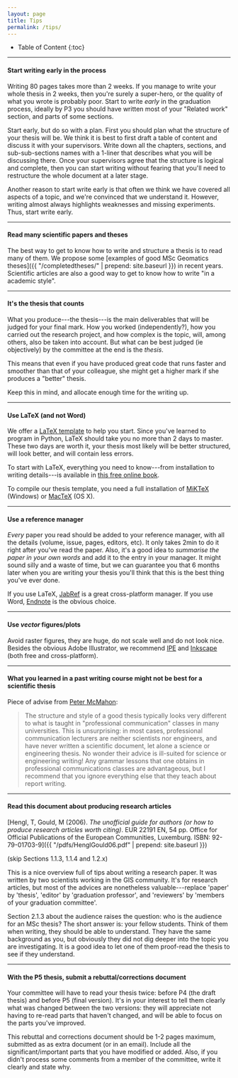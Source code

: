 ```yaml
---
layout: page
title: Tips
permalink: /tips/
---
```



* Table of Content
{:toc}

- - -

#### Start writing early in the process

Writing 80 pages takes more than 2 weeks. 
If you manage to write your whole thesis in 2 weeks, then you're surely a super-hero, or the quality of what you wrote is probably poor.
Start to write *early* in the graduation process, ideally by P3 you should have written most of your "Related work" section, and parts of some sections.

Start early, but do so with a plan.
First you should plan what the structure of your thesis will be.
We think it is best to first draft a table of content and discuss it with your supervisors. 
Write down all the chapters, sections, and sub-sub-sections names with a 1-liner that describes what you will be discussing there.
Once your supervisors agree that the structure is logical and complete, then you can start writing without fearing that you'll need to restructure the whole document at a later stage.

Another reason to start write early is that often we think we have covered all aspects of a topic, and we're convinced that we understand it.
However, writing almost always highlights weaknesses and missing experiments.
Thus, start write early.


- - -

#### Read many scientific papers and theses 

The best way to get to know how to write and structure a thesis is to read many of them.
We propose some [examples of good MSc Geomatics theses]({{ "/completedtheses/" | prepend: site.baseurl }}) in recent years.
Scientific articles are also a good way to get to know how to write "in a academic style".

- - -

#### It's the thesis that counts

What you produce---the thesis---is the main deliverables that will be judged for your final mark.
How you worked (independently?), how you carried out the research project, and how complex is the topic, will, among others, also be taken into account.
But what can be best judged (ie objectively) by the committee at the end is the *thesis*.

This means that even if you have produced great code that runs faster and smoother than that of your colleague, she might get a higher mark if she produces a "better" thesis.

Keep this in mind, and allocate enough time for the writing up.

- - -

#### Use LaTeX (and not Word)

We offer a [LaTeX template](https://github.com/tudelftgeomatics/thesis_template) to help you start.
Since you've learned to program in Python, LaTeX should take you no more than 2 days to master.
These two days are worth it, your thesis most likely will be better structured, will look better, and will contain less errors.

To start with LaTeX, everything you need to know---from installation to writing details---is available in [this free online book](http://en.wikibooks.org/wiki/LaTeX).

To compile our thesis template, you need a full installation of [MiKTeX](http://miktex.org/about) (Windows) or [MacTeX](https://tug.org/mactex) (OS X).

- - -

#### Use a reference manager 

*Every* paper you read should be added to your reference manager, with all the details (volume, issue, pages, editors, etc).
It only takes 2min to do it right after you've read the paper.
Also, it's a good idea to *summarise the paper in your own words* and add it to the entry in your manager.
It might sound silly and a waste of time, but we can guarantee you that 6 months later when you are writing your thesis you'll think that this is the best thing you've ever done.

If you use LaTeX, [JabRef](http://jabref.sourceforge.net/) is a great cross-platform manager.
If you use Word, [Endnote](http://endnote.com) is the obvious choice.

- - -

#### Use *vector* figures/plots

Avoid raster figures, they are huge, do not scale well and do not look nice.
Besides the obvious Adobe Illustrator, we recommend [IPE](http://ipe.otfried.org) and [Inkscape](https://inkscape.org/) (both free and cross-platform).

- - - 

#### What you learned in a past writing course might not be best for a scientific thesis

Piece of advise from [Peter McMahon](http://web.stanford.edu/~pmcmahon/ThesisWritingTips.pdf):

> The structure and style of a good thesis typically looks very different to what is taught in "professional communication" classes in many universities. This is unsurprising: in most cases, professional communication lecturers are neither scientists nor engineers, and have never written a scientific document, let alone a science or engineering thesis. No wonder their advice is ill-suited for science or engineering writing! Any grammar lessons that one obtains in professional communications classes are advantageous, but I recommend that you ignore everything else that they teach about report writing. 

- - -

#### Read this document about producing research articles

[Hengl, T, Gould, M (2006). *The unofficial guide for authors (or how to produce research articles worth citing)*. EUR 22191 EN, 54 pp. Office for Official Publications of the European Communities, Luxemburg. ISBN: 92-79-01703-9]({{ "/pdfs/HenglGould06.pdf" | prepend: site.baseurl }})

(skip Sections 1.1.3, 1.1.4 and 1.2.x)

This is a nice overview full of tips about writing a research paper.
It was written by two scientists working in the GIS community.
It's for research articles, but most of the advices are nonetheless valuable---replace 'paper' by 'thesis', 'editor' by 'graduation professor', and 'reviewers' by 'members of your graduation committee'.

Section 2.1.3 about the audience raises the question: who is the audience for an MSc thesis?
The short answer is: your fellow students.
Think of them when writing, they should be able to understand.
They have the same background as you, but obviously they did not dig deeper into the topic you are investigating.
It is a good idea to let one of them proof-read the thesis to see if they understand.

- - -

#### With the P5 thesis, submit a rebuttal/corrections document

Your committee will have to read your thesis twice: before P4 (the draft thesis) and before P5 (final version).
It's in your interest to tell them clearly what was changed between the two versions: they will appreciate not having to re-read parts that haven't changed, and will be able to focus on the parts you've improved.

This rebuttal and corrections document should be 1-2 pages maximum, submitted as as extra document (or in an email).
Include all the significant/important parts that you have modified or added.
Also, if you didn't process some comments from a member of the committee, write it clearly and state why.
